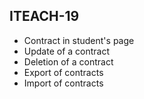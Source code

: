 ## ITEACH-19

* Contract in student's page
* Update of a contract
* Deletion of a contract
* Export of contracts
* Import of contracts
